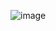 ![image](https://github.com/shivanshNemaHotwax/SQL_Assignment_2/assets/157474517/0c123663-89eb-464f-8211-5f5a4f1f1f21)

